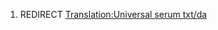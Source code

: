 1.  REDIRECT [Translation:Universal serum
    txt/da](Translation:Universal_serum_txt/da "wikilink")